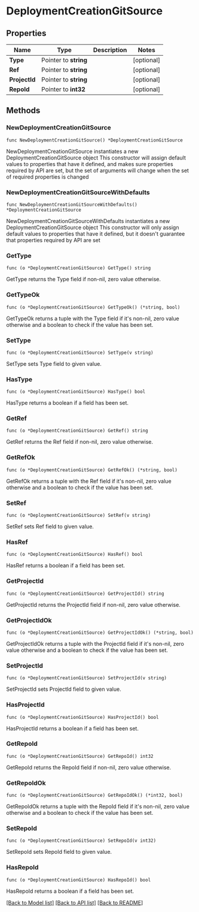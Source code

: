 # DeploymentCreationGitSource

## Properties

Name | Type | Description | Notes
------------ | ------------- | ------------- | -------------
**Type** | Pointer to **string** |  | [optional] 
**Ref** | Pointer to **string** |  | [optional] 
**ProjectId** | Pointer to **string** |  | [optional] 
**RepoId** | Pointer to **int32** |  | [optional] 

## Methods

### NewDeploymentCreationGitSource

`func NewDeploymentCreationGitSource() *DeploymentCreationGitSource`

NewDeploymentCreationGitSource instantiates a new DeploymentCreationGitSource object
This constructor will assign default values to properties that have it defined,
and makes sure properties required by API are set, but the set of arguments
will change when the set of required properties is changed

### NewDeploymentCreationGitSourceWithDefaults

`func NewDeploymentCreationGitSourceWithDefaults() *DeploymentCreationGitSource`

NewDeploymentCreationGitSourceWithDefaults instantiates a new DeploymentCreationGitSource object
This constructor will only assign default values to properties that have it defined,
but it doesn't guarantee that properties required by API are set

### GetType

`func (o *DeploymentCreationGitSource) GetType() string`

GetType returns the Type field if non-nil, zero value otherwise.

### GetTypeOk

`func (o *DeploymentCreationGitSource) GetTypeOk() (*string, bool)`

GetTypeOk returns a tuple with the Type field if it's non-nil, zero value otherwise
and a boolean to check if the value has been set.

### SetType

`func (o *DeploymentCreationGitSource) SetType(v string)`

SetType sets Type field to given value.

### HasType

`func (o *DeploymentCreationGitSource) HasType() bool`

HasType returns a boolean if a field has been set.

### GetRef

`func (o *DeploymentCreationGitSource) GetRef() string`

GetRef returns the Ref field if non-nil, zero value otherwise.

### GetRefOk

`func (o *DeploymentCreationGitSource) GetRefOk() (*string, bool)`

GetRefOk returns a tuple with the Ref field if it's non-nil, zero value otherwise
and a boolean to check if the value has been set.

### SetRef

`func (o *DeploymentCreationGitSource) SetRef(v string)`

SetRef sets Ref field to given value.

### HasRef

`func (o *DeploymentCreationGitSource) HasRef() bool`

HasRef returns a boolean if a field has been set.

### GetProjectId

`func (o *DeploymentCreationGitSource) GetProjectId() string`

GetProjectId returns the ProjectId field if non-nil, zero value otherwise.

### GetProjectIdOk

`func (o *DeploymentCreationGitSource) GetProjectIdOk() (*string, bool)`

GetProjectIdOk returns a tuple with the ProjectId field if it's non-nil, zero value otherwise
and a boolean to check if the value has been set.

### SetProjectId

`func (o *DeploymentCreationGitSource) SetProjectId(v string)`

SetProjectId sets ProjectId field to given value.

### HasProjectId

`func (o *DeploymentCreationGitSource) HasProjectId() bool`

HasProjectId returns a boolean if a field has been set.

### GetRepoId

`func (o *DeploymentCreationGitSource) GetRepoId() int32`

GetRepoId returns the RepoId field if non-nil, zero value otherwise.

### GetRepoIdOk

`func (o *DeploymentCreationGitSource) GetRepoIdOk() (*int32, bool)`

GetRepoIdOk returns a tuple with the RepoId field if it's non-nil, zero value otherwise
and a boolean to check if the value has been set.

### SetRepoId

`func (o *DeploymentCreationGitSource) SetRepoId(v int32)`

SetRepoId sets RepoId field to given value.

### HasRepoId

`func (o *DeploymentCreationGitSource) HasRepoId() bool`

HasRepoId returns a boolean if a field has been set.


[[Back to Model list]](../README.md#documentation-for-models) [[Back to API list]](../README.md#documentation-for-api-endpoints) [[Back to README]](../README.md)


